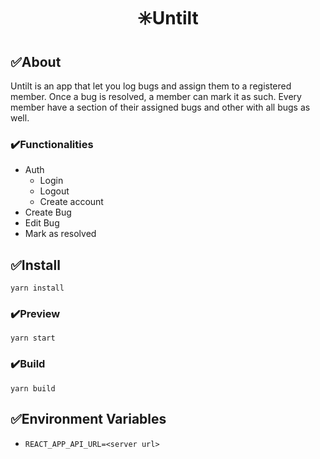 <h1 align="center">✳️Untilt</h1>

## ✅About

Untilt is an app that let you log bugs and assign them to a registered member. Once a bug is resolved, a member can mark it as such. Every member have a section of their assigned bugs and other with all bugs as well.

### ✔️Functionalities

- Auth
  - Login
  - Logout
  - Create account
- Create Bug
- Edit Bug
- Mark as resolved

## ✅Install

```
yarn install
```

### ✔️Preview

```
yarn start
```

### ✔️Build

```
yarn build
```

## ✅Environment Variables

- `REACT_APP_API_URL=<server url>`
